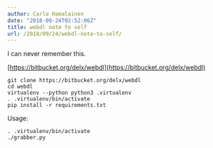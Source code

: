 ```yaml
---
author: Carlo Hamalainen
date: "2018-09-24T02:52:06Z"
title: webdl note to self
url: /2018/09/24/webdl-note-to-self/
---
```

I can never remember this.

[https://bitbucket.org/delx/webdl](https://bitbucket.org/delx/webdl)

    git clone https://bitbucket.org/delx/webdl
    cd webdl
    virtualenv --python python3 .virtualenv
    . .virtualenv/bin/activate
    pip install -r requirements.txt


Usage:

    . .virtualenv/bin/activate
    ./grabber.py
